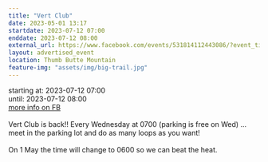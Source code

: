 ```yaml
---
title: "Vert Club"
date: 2023-05-01 13:17
startdate: 2023-07-12 07:00
enddate: 2023-07-12 08:00
external_url: https://www.facebook.com/events/531814112443086/?event_time_id=531814155776415
layout: advertised_event
location: Thumb Butte Mountain
feature-img: "assets/img/big-trail.jpg"
---
```


starting at: 2023-07-12 07:00<br>until: 2023-07-12 08:00<br><a href="https://www.facebook.com/events/531814112443086/?event_time_id=531814155776415">more info on FB</a><br><br>Vert Club is back!! Every Wednesday at 0700 (parking is free on Wed) … meet in the parking lot and do as many loops as you want!<br>
  <br>
  On 1 May the time will change to 0600 so we can beat the heat.<br>
  <br>
  
